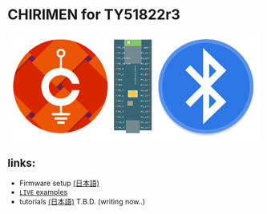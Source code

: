 # CHIRIMEN for TY51822r3 

![Logo](./Logo-CHIRIMEN-TY51822r3.png)

## links:

- Firmware setup [(日本語)](./setup-ja.md)
- [`LIVE` examples](https://chirimen.org/chirimen-TY51822r3/bc/)
- tutorials [(日本語)](https://chirimen.org/tutorials-TY51822r3/) T.B.D. (writing now..)

